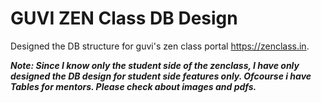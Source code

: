 # GUVI ZEN Class DB Design

Designed the DB structure for guvi's zen class portal <a href="https://zenclass.in">https://zenclass.in</a>.

***Note: Since I know only the student side of the zenclass, I have only designed the DB design for student side features only. Ofcourse i have Tables for mentors. Please check about images and pdfs.***
